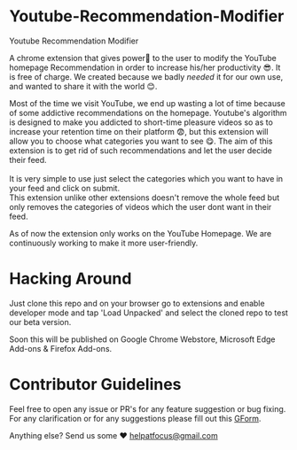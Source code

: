 # Youtube-Recommendation-Modifier
Youtube Recommendation Modifier

A chrome extension that gives power:muscle: to the user to modify the YouTube homepage Recommendation in order to increase his/her productivity :sunglasses:.
It is free of charge. We created because we badly *needed* it for our own use, and wanted to share it with the world :blush:.


Most of the time we visit YouTube, we end up wasting a lot of time because of some addictive recommendations on the homepage. Youtube's algorithm is designed to make you addicted to short-time pleasure videos so as to increase your retention time on their platform :fearful:, but this extension will allow you to choose what categories you want to see :yum:. 
The aim of this extension is to get rid of such recommendations and let the user decide their feed.
<br> </br>
It is very simple to use just select the categories which you want to have in your feed and click on submit.  
This extension unlike other extensions doesn't remove the whole feed but only removes the categories of videos which the user dont want in their feed.  

As of now the extension only works on the YouTube Homepage. We are continuously working to make it more user-friendly. 

# Hacking Around
Just clone this repo and on your browser go to extensions and enable developer  mode and tap 'Load Unpacked' and select the cloned repo to test our beta version.

Soon this will be published on Google Chrome Webstore, Microsoft Edge Add-ons & Firefox Add-ons.

# Contributor Guidelines
Feel free to open any issue or PR's for any feature suggestion or bug fixing. For any clarification or for any suggestions please fill out this [GForm](https://docs.google.com/forms/d/e/1FAIpQLSfJN5uz5FHbQXzZ0DK2XhBytrnHDTxPdNljOSeZFsmFJQz4HA/viewform).

Anything else? Send us some :heart:
helpatfocus@gmail.com
